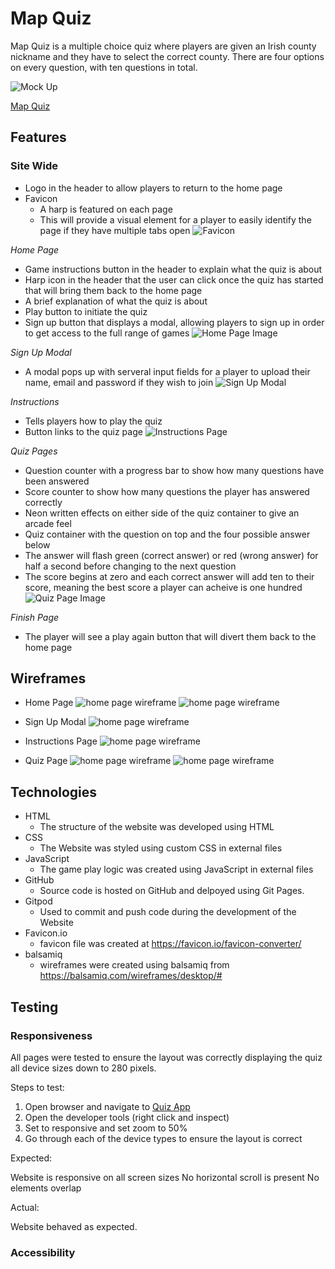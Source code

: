 # Map Quiz

Map Quiz is a multiple choice quiz where players are given an Irish county nickname and they have to select the correct county. There are four options on every question, with ten questions in total.

![Mock Up](docs/readme_images/responsive.JPG)

[Map Quiz](https://fintanmi.github.io/map-quiz/)

## Features

### Site Wide
* Logo in the header to allow players to return to the home page
* Favicon
   * A harp is featured on each page
   * This will provide a visual element for a player to easily identify the page if they have multiple tabs open
   ![Favicon](docs/readme_images/quiz-app-tab.JPG)
 
*Home Page*
- Game instructions button in the header to explain what the quiz is about
- Harp icon in the header that the user can click once the quiz has started that will bring them back to the home page
- A brief explanation of what the quiz is about
- Play button to initiate the quiz
- Sign up button that displays a modal, allowing players to sign up in order to get access to the full range of games
![Home Page Image](docs/readme_images/home-page.JPG)

*Sign Up Modal*
- A modal pops up with serveral input fields for a player to upload their name, email and password if they wish to join
![Sign Up Modal](docs/readme_images/sign-up-modal.JPG)

*Instructions*
- Tells players how to play the quiz
- Button links to the quiz page
![Instructions Page](docs/readme_images/instructions.JPG)

*Quiz Pages*
- Question counter with a progress bar to show how many questions have been answered
- Score counter to show how many questions the player has answered correctly
- Neon written effects on either side of the quiz container to give an arcade feel
- Quiz container with the question on top and the four possible answer below
- The answer will flash green (correct answer) or red (wrong answer) for half a second before changing to the next question
- The score begins at zero and each correct answer will add ten to their score, meaning the best score a player can acheive is one hundred
![Quiz Page Image](docs/readme_images/quiz-page.JPG)

*Finish Page*
- The player will see a play again button that will divert them back to the home page


## Wireframes

- Home Page
![home page wireframe](docs/readme_images/quiz-app-home.JPG)
![home page wireframe](docs/readme_images/quiz-app-home-mobile.JPG)

- Sign Up Modal
![home page wireframe](docs/readme_images/sign-up-modal-mockup.JPG)

- Instructions Page
![home page wireframe](docs/readme_images/instruction-mockup.JPG)

- Quiz Page
![home page wireframe](docs/readme_images/quiz-content-mockup.JPG)
![home page wireframe](docs/readme_images/quiz-content-mobile.JPG)

## Technologies

- HTML
  - The structure of the website was developed using HTML
- CSS
  - The Website was styled using custom CSS in external files
- JavaScript
  - The game play logic was created using JavaScript in external files
- GitHub
  - Source code is hosted on GitHub and delpoyed using Git Pages.
- Gitpod
  - Used to commit and push code during the development of the Website
- Favicon.io
  - favicon file was created at https://favicon.io/favicon-converter/
- balsamiq
  - wireframes were created using balsamiq from https://balsamiq.com/wireframes/desktop/#

## Testing

### Responsiveness

All pages were tested to ensure the layout was correctly displaying the quiz all device sizes down to 280 pixels.

Steps to test:

1. Open browser and navigate to [Quiz App](https://https://fintanmi.github.io/map-quiz/)
2. Open the developer tools (right click and inspect)
3. Set to responsive and set zoom to 50%
4. Go through each of the device types to ensure the layout is correct

Expected:

Website is responsive on all screen sizes
No horizontal scroll is present
No elements overlap

Actual:

Website behaved as expected.

### Accessibility

